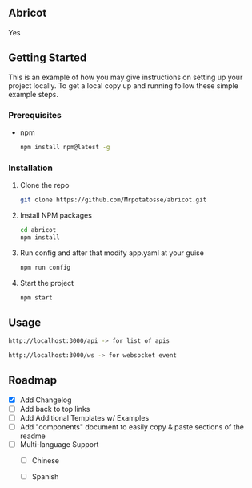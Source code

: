 ## Abricot

Yes

## Getting Started

This is an example of how you may give instructions on setting up your project locally.
To get a local copy up and running follow these simple example steps.

### Prerequisites

* npm
  ```sh
  npm install npm@latest -g
  ```

### Installation

1. Clone the repo
   ```sh
   git clone https://github.com/Mrpotatosse/abricot.git
   ```
2. Install NPM packages
   ```sh
   cd abricot
   npm install
   ```
3. Run config and after that modify app.yaml at your guise
   ```sh
   npm run config
   ```
    
4. Start the project
   ```sh
   npm start
   ```

## Usage

```sh
http://localhost:3000/api -> for list of apis
```
```sh
http://localhost:3000/ws -> for websocket event
```

## Roadmap

- [x] Add Changelog
- [ ] Add back to top links
- [ ] Add Additional Templates w/ Examples
- [ ] Add "components" document to easily copy & paste sections of the readme
- [ ] Multi-language Support
    - [ ] Chinese
    - [ ] Spanish

